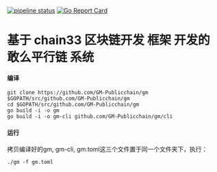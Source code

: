 [![pipeline status](https://api.travis-ci.org/bityuan/bityuan.svg?branch=master)](https://travis-ci.org/bityuan/bityuan/)
[![Go Report Card](https://goreportcard.com/badge/github.com/bityuan/bityuan)](https://goreportcard.com/report/github.com/bityuan/bityuan)

# 基于 chain33 区块链开发 框架 开发的 敢么平行链 系统

#### 编译

```
git clone https://github.com/GM-Publicchain/gm $GOPATH/src/github.com/GM-Publicchain/gm
cd $GOPATH/src/github.com/GM-Publicchain/gm
go build -i -o gm
go build -i -o gm-cli github.com/GM-Publicchain/gm/cli
```

#### 运行

拷贝编译好的gm, gm-cli, gm.toml这三个文件置于同一个文件夹下，执行：

```
./gm -f gm.toml
```


